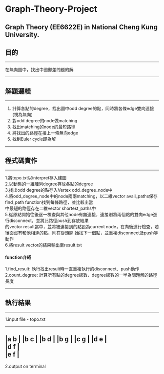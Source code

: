 # Graph-Theory-Project
Graph Theory (EE6622E) in National Cheng Kung University.  
-------  
## 目的  
-------  
在無向圖中，找出中國郵差問題的解  

-------  
## 解題邏輯  
-------  
1. 計算各點的degree，找出圖中odd degree的點，同時將各條edge雙向連接(視為無向)  
2. 對odd degree的node做matching  
3. 找出matching的node的最短路徑  
4. 將找出的路徑在接上一條無向edge  
5. 找到Euler cycle即為解  

-------
## 程式碼實作  
-------
1.將topo.txt以interpret存入建圖  
2.以動態的一維陣列degree存放各點的degree  
3.找出odd degree的點存入Vertex odd_degree_node中  
4.將odd_degree_node中的node兩兩matching，以二維vector avail_paths保存find_path function找到每條路徑，並比較出當  
  中最短的路徑存在二維vector  shortest_paths中  
5.從原點開始往後逐一檢查與其他node有無連接，連接則將兩個點的雙向edge進行disconnect，並將此路徑push到存放結果  
  的vector result當中，並將被連接到的點設為current node，在向後進行檢查，若後面沒有和他相連的點，則在從頭開
  始找下一個點，並重複disconnect及push等動作  
6.將result vector的結果輸出至result.txt  

#### function介紹  
1.find_result: 執行找出result時一直重複執行的disconnect、push動作  
2.count_degree: 計算所有點的degree總數，degree總數的一半為問題解的路徑長度  

-------  
## 執行結果  
-------  
1.input file - topo.txt  

-----
|a b |
|b c |
|b d |
|b g |
|c g |
|d e |  
|d f |  
|e f |  
----

2.output on terminal  
